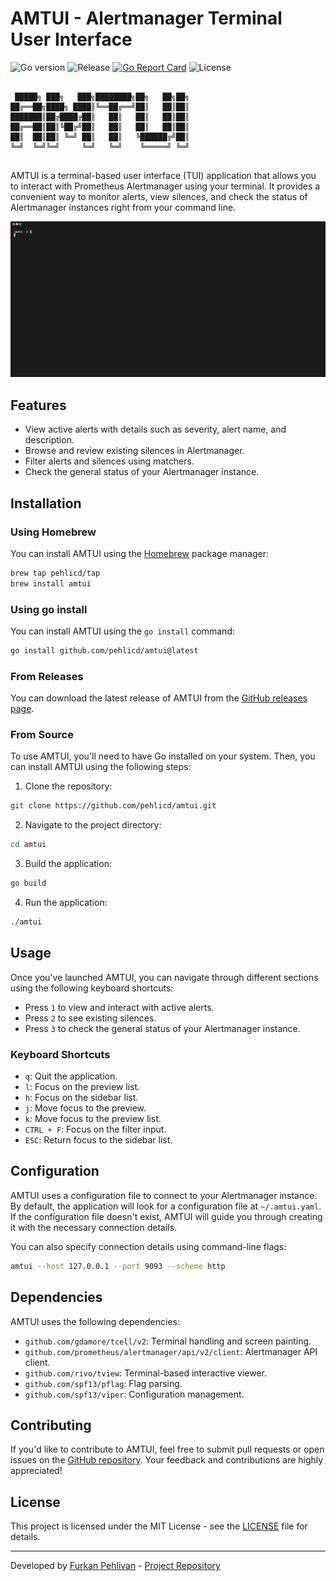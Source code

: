 # AMTUI - Alertmanager Terminal User Interface

![Go version](https://img.shields.io/github/go-mod/go-version/pehlicd/amtui) ![Release](https://img.shields.io/github/v/release/pehlicd/amtui) [![Go Report Card](https://goreportcard.com/badge/github.com/pehlicd/amtui)](https://goreportcard.com/report/github.com/pehlicd/amtui) ![License](https://img.shields.io/github/license/pehlicd/amtui)

```

 █████╗ ███╗   ███╗████████╗██╗   ██╗██╗
██╔══██╗████╗ ████║╚══██╔══╝██║   ██║██║
███████║██╔████╔██║   ██║   ██║   ██║██║
██╔══██║██║╚██╔╝██║   ██║   ██║   ██║██║
██║  ██║██║ ╚═╝ ██║   ██║   ╚██████╔╝██║
╚═╝  ╚═╝╚═╝     ╚═╝   ╚═╝    ╚═════╝ ╚═╝
                             
```

AMTUI is a terminal-based user interface (TUI) application that allows you to interact with Prometheus Alertmanager using your terminal. It provides a convenient way to monitor alerts, view silences, and check the status of Alertmanager instances right from your command line.

<p align="center">
    <img src="./static/demo.gif" alt="AMTUI Demo"/>
</p>

## Features

- View active alerts with details such as severity, alert name, and description.
- Browse and review existing silences in Alertmanager.
- Filter alerts and silences using matchers.
- Check the general status of your Alertmanager instance.

## Installation

### Using Homebrew
You can install AMTUI using the [Homebrew](https://brew.sh/) package manager:

```bash
brew tap pehlicd/tap
brew install amtui
```

### Using go install
You can install AMTUI using the `go install` command:

```bash
go install github.com/pehlicd/amtui@latest
```

### From Releases
You can download the latest release of AMTUI from the [GitHub releases page](https://github.com/pehlicd/amtui/releases).

### From Source
To use AMTUI, you'll need to have Go installed on your system. Then, you can install AMTUI using the following steps:

1. Clone the repository:

```bash
git clone https://github.com/pehlicd/amtui.git
```

2. Navigate to the project directory:

```bash
cd amtui
```

3. Build the application:

```bash
go build
```

4. Run the application:

```bash
./amtui
```

## Usage

Once you've launched AMTUI, you can navigate through different sections using the following keyboard shortcuts:

- Press `1` to view and interact with active alerts.
- Press `2` to see existing silences.
- Press `3` to check the general status of your Alertmanager instance.

### Keyboard Shortcuts

- `q`: Quit the application.
- `l`: Focus on the preview list.
- `h`: Focus on the sidebar list.
- `j`: Move focus to the preview.
- `k`: Move focus to the preview list.
- `CTRL + F`: Focus on the filter input.
- `ESC`: Return focus to the sidebar list.

## Configuration

AMTUI uses a configuration file to connect to your Alertmanager instance. By default, the application will look for a configuration file at `~/.amtui.yaml`. If the configuration file doesn't exist, AMTUI will guide you through creating it with the necessary connection details.

You can also specify connection details using command-line flags:

```bash
amtui --host 127.0.0.1 --port 9093 --scheme http
```

## Dependencies

AMTUI uses the following dependencies:

- `github.com/gdamore/tcell/v2`: Terminal handling and screen painting.
- `github.com/prometheus/alertmanager/api/v2/client`: Alertmanager API client.
- `github.com/rivo/tview`: Terminal-based interactive viewer.
- `github.com/spf13/pflag`: Flag parsing.
- `github.com/spf13/viper`: Configuration management.

## Contributing

If you'd like to contribute to AMTUI, feel free to submit pull requests or open issues on the [GitHub repository](https://github.com/pehlicd/amtui). Your feedback and contributions are highly appreciated!

## License

This project is licensed under the MIT License - see the [LICENSE](LICENSE) file for details.

---

Developed by [Furkan Pehlivan](https://github.com/pehlicd) - [Project Repository](https://github.com/pehlicd/amtui)